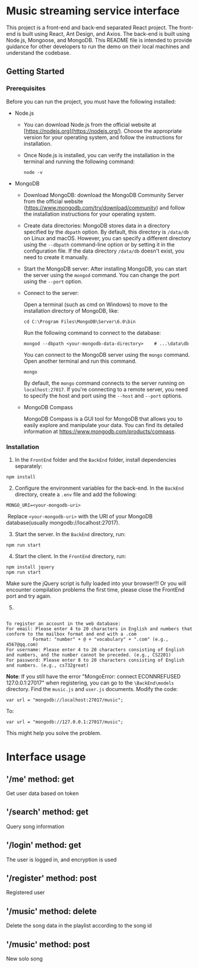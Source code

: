# Music streaming service interface

This project is a front-end and back-end separated React project. The front-end is built using React, Ant Design, and Axios. The back-end is built using Node.js, Mongoose, and MongoDB. This README file is intended to provide guidance for other developers to run the demo on their local machines and understand the codebase.

## Getting Started

### Prerequisites

Before you can run the project, you must have the following installed:

- Node.js

  - You can download Node.js from the official website at [https://nodejs.org](https://nodejs.org/). Choose the appropriate version for your operating system, and follow the instructions for installation.

  - Once Node.js is installed, you can verify the installation in the terminal and running the following command:

    ```
    node -v
    ```

- MongoDB

  - Download MongoDB: download the MongoDB Community Server from the official website (https://www.mongodb.com/try/download/community) and follow the installation instructions for your operating system.

  - Create data directories: MongoDB stores data in a directory specified by the `dbpath` option. By default, this directory is `/data/db` on Linux and macOS. However, you can specify a different directory using the `--dbpath` command-line option or by setting it in the configuration file. If the data directory `/data/db` doesn't exist, you need to create it manually.

  - Start the MongoDB server: After installing MongoDB, you can start the server using the `mongod` command. You can change the port using the `--port` option.

  - Connect to the server: 
    
    Open a terminal (such as cmd on Windows) to move to the installation directory of MongoDB, like:
    `````
    cd C:\Program Files\MongoDB\Server\6.0\bin
    `````
    
    Run the following command to connect to the database:
    `````
    mongod --dbpath <your-mongodb-data-directory>    # ...\data\db
    `````

    You can connect to the MongoDB server using the `mongo` command. Open another terminal and run this command.

    ```
    mongo
    ```

    By default, the `mongo` command connects to the server running on `localhost:27017`. If you're connecting to a remote server, you need to specify the host and port using the `--host` and `--port` options.

  - MongoDB Compass

    MongoDB Compass is a GUI tool for MongoDB that allows you to easily explore and manipulate your data. You can find its detailed information at https://www.mongodb.com/products/compass.

### Installation

1. In the `FrontEnd` folder and the `BackEnd` folder, install dependencies separately:

```
npm install
```

2. Configure the environment variables for the back-end. In the `BackEnd` directory, create a `.env` file and add the following:

```
MONGO_URI=<your-mongodb-uri>
```

​		Replace `<your-mongodb-uri>` with the URI of your MongoDB database(usually mongodb://localhost:27017).

3. Start the server. In the `BackEnd` directory, run:

```
npm run start
```

4. Start the client. In the `FrontEnd` directory, run:

```
npm install jquery
npm run start
```
Make sure the jQuery script is fully loaded into your browser!!! Or you will encounter compilation problems the first time, please close the FrontEnd port and try again.


5. 
```

To register an account in the web database:
For email: Please enter 4 to 20 characters in English and numbers that conform to the mailbox format and end with a .com
          Format: "number" + @ + "vocabulary" + ".com" (e.g., 4567@qq.com)
For username: Please enter 4 to 20 characters consisting of English and numbers, and the number cannot be preceded. (e.g., CS2201)
For password: Please enter 8 to 20 characters consisting of English and numbers. (e.g., cs732great)

```
**Note**: If you still have the error "MongoError: connect ECONNREFUSED 127.0.0.1:27017" when registering, you can go to the `\BackEnd\models` directory.
Find the `music.js` and `user.js` documents.
Modify the code:
```
var url = "mongodb://localhost:27017/music";
```
To:
```
var url = "mongodb://127.0.0.1:27017/music";
```
This might help you solve the problem.


# Interface usage

## '/me' method: get
Get user data based on token
## '/search' method: get
Query song information
## '/login' method: get
The user is logged in, and encryption is used
## '/register' method: post
Registered user
## '/music' method: delete
Delete the song data in the playlist according to the song id
## '/music' method: post
New solo song



